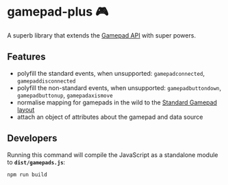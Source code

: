 # gamepad-plus 🎮

A superb library that extends the [Gamepad API](https://w3c.github.io/gamepad/gamepad.html) with super powers.


## Features

* polyfill the standard events, when unsupported: `gamepadconnected`, `gamepaddisconnected`
* polyfill the non-standard events, when unsupported: `gamepadbuttondown`, `gamepadbuttonup`, `gamepadaxismove`
* normalise mapping for gamepads in the wild to the [Standard Gamepad layout](https://w3c.github.io/gamepad/gamepad.html#remapping)
* attach an object of attributes about the gamepad and data source


## Developers

Running this command will compile the JavaScript as a standalone module to __`dist/gamepads.js`__:

    npm run build
